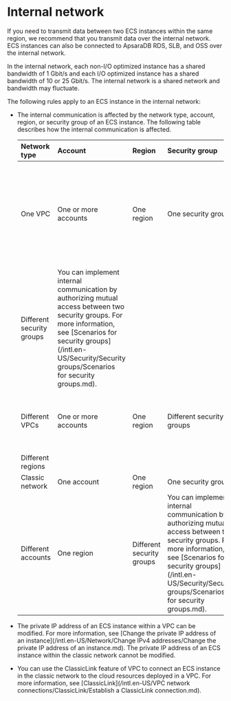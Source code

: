 # Internal network

If you need to transmit data between two ECS instances within the same region, we recommend that you transmit data over the internal network. ECS instances can also be connected to ApsaraDB RDS, SLB, and OSS over the internal network.

In the internal network, each non-I/O optimized instance has a shared bandwidth of 1 Gbit/s and each I/O optimized instance has a shared bandwidth of 10 or 25 Gbit/s. The internal network is a shared network and bandwidth may fluctuate.

The following rules apply to an ECS instance in the internal network:

-   The internal communication is affected by the network type, account, region, or security group of an ECS instance. The following table describes how the internal communication is affected.

    |Network type|Account|Region|Security group|Internal communication|
    |:-----------|:------|:-----|:-------------|:---------------------|
    |One VPC|One or more accounts|One region|One security group|By default, Internal communication is enabled. Instances within a security group can also be isolated from each other. For more information, see [Isolation of instances within a security group](/intl.en-US/Best Practices/Security/Isolation of instances within a security group.md).|
    |Different security groups|You can implement internal communication by authorizing mutual access between two security groups. For more information, see [Scenarios for security groups](/intl.en-US/Security/Security groups/Scenarios for security groups.md).|
    |Different VPCs|One or more accounts|One region|Different security groups|You can implement internal communication by using Express Connect. For more information, see [Scenarios](/intl.en-US/Product Introduction/Scenarios.md).|
    |Different regions|
    |Classic network|One account|One region|One security group|By default, internal communication is enabled.|
    |Different accounts|One region|Different security groups|You can implement internal communication by authorizing mutual access between two security groups. For more information, see [Scenarios for security groups](/intl.en-US/Security/Security groups/Scenarios for security groups.md).|

-   The private IP address of an ECS instance within a VPC can be modified. For more information, see [Change the private IP address of an instance](/intl.en-US/Network/Change IPv4 addresses/Change the private IP address of an instance.md). The private IP address of an ECS instance within the classic network cannot be modified.
-   You can use the ClassicLink feature of VPC to connect an ECS instance in the classic network to the cloud resources deployed in a VPC. For more information, see [ClassicLink](/intl.en-US/VPC network connections/ClassicLink/Establish a ClassicLink connection.md).

